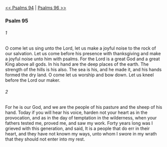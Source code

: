 [<< Psalms 94](Psalms%2094.md)  |  [Psalms 96 >>](Psalms%2096.md)

### Psalm 95
###### 1
O come let us sing unto the Lord, let us make a joyful noise to the rock of our salvation. Let us come before his presence with thanksgiving and make a joyful noise unto him with psalms. For the Lord is a great God and a great King above all gods. In his hand are the deep places of the earth. The strength of the hills is his also. The sea is his, and he made it, and his hands formed the dry land. O come let us worship and bow down. Let us kneel before the Lord our maker.

###### 2
For he is our God, and we are the people of his pasture and the sheep of his hand. Today if you will hear his voice, harden not your heart as in the provocation, and as in the day of temptation in the wilderness, when your fathers tested me, proved me, and saw my work. Forty years long was I grieved with this generation, and said, It is a people that do err in their heart, and they have not known my ways, unto whom I swore in my wrath that they should not enter into my rest.
